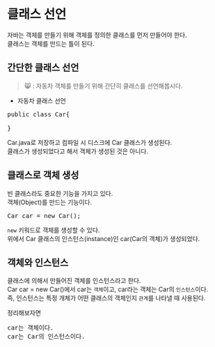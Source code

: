 클래스 선언
==========
자바는 객체를 만들기 위해 객체를 정의한 클래스를 먼저 만들어야 한다.  
클래스는 객체를 만드는 틀이 된다.  

## 간단한 클래스 선언
> 😸 : 자동차 객체를 만들기 위해 간단히 클래스를 선언해봅시다.

* 자동차 클래스 선언 
<pre>
public class Car{

}</pre>

Car.java로 저장하고 컴파일 시 디스크에 Car 클래스가 생성된다.  
클래스가 생성되었다고 해서 객체가 생성된 것은 아니다.  
  
## 클래스로 객체 생성
빈 클래스라도 중요한 기능을 가지고 있다.  
객체(Object)를 만드는 기능이다.  
<pre>Car car = new Car();</pre>
`new` 키워드로 객체를 생성할 수 있다.  
위에서 Car 클래스의 인스턴스(instance)인 car(Car의 객체)가 생성되었다.  

## 객체와 인스턴스  
클래스에 의해서 만들어진 객체를 인스턴스라고 한다.  
Car car = new Car()에서 car는 `객체`이고, car라는 객체는 Car의 `인스턴스`이다.  
즉, 인스턴스는 특정 개체가 어떤 클래스의 객체인지 `관계`를 나타낼 때 사용된다.  
  
정리해보자면  
<pre>car는 객체이다.  
car는 Car의 인스턴스이다.</pre>